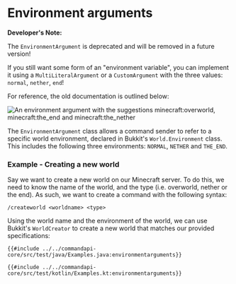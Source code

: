 # Environment arguments

<div class="warning">

**Developer's Note:**

The `EnvironmentArgument` is deprecated and will be removed in a future version!

If you still want some form of an "environment variable", you can implement it using a `MultiLiteralArgument` or a `CustomArgument` with the three values: `normal`, `nether`, `end`!

For reference, the old documentation is outlined below:

</div>

![An environment argument with the suggestions minecraft:overworld, minecraft:the_end and minecraft:the_nether](./images/arguments/environment.png)

The `EnvironmentArgument` class allows a command sender to refer to a specific world environment, declared in Bukkit's `World.Environment` class. This includes the following three environments: `NORMAL`, `NETHER` and `THE_END`.

<div class="example">

### Example - Creating a new world

Say we want to create a new world on our Minecraft server. To do this, we need to know the name of the world, and the type (i.e. overworld, nether or the end). As such, we want to create a command with the following syntax:

```mccmd
/createworld <worldname> <type>
```

Using the world name and the environment of the world, we can use Bukkit's `WorldCreator` to create a new world that matches our provided specifications:

<div class="multi-pre">

```java,Java
{{#include ../../commandapi-core/src/test/java/Examples.java:environmentarguments}}
```

```kotlin,Kotlin
{{#include ../../commandapi-core/src/test/kotlin/Examples.kt:environmentarguments}}
```

</div>

</div>
